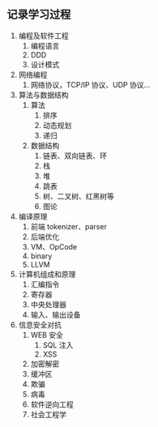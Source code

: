 ## 记录学习过程

1. 编程及软件工程
   1. 编程语言
   2. DDD
   3. 设计模式
2. 网络编程
   1. 网络协议，TCP/IP 协议、UDP 协议...
3. 算法与数据结构
   1. 算法
      1. 排序
      2. 动态规划
      3. 递归
   2. 数据结构
      1. 链表、双向链表、环
      2. 栈
      3. 堆
      4. 跳表
      5. 树、二叉树、红黑树等
      6. 图论
4. 编译原理
   1. 前端 tokenizer、parser
   2. 后端优化
   3. VM、OpCode
   4. binary
   5. LLVM
5. 计算机组成和原理
   1. 汇编指令
   2. 寄存器
   3. 中央处理器
   4. 输入、输出设备
6. 信息安全对抗
   1. WEB 安全
      1. SQL 注入
      2. XSS
   2. 加密解密
   3. 缓冲区
   4. 欺骗
   5. 病毒
   6. 软件逆向工程
   7. 社会工程学